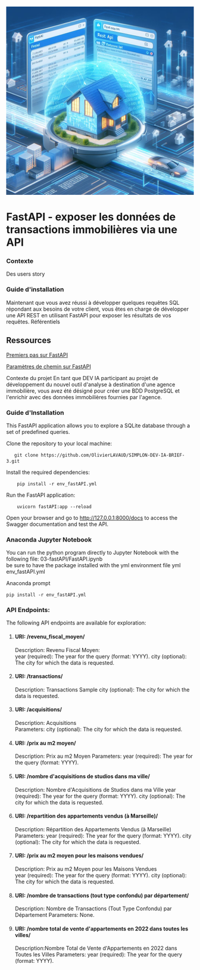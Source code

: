 ﻿
![FastAPI](brief-3.jpg "FastAPI")

# FastAPI - exposer les données de transactions immobilières via une API

### Contexte
Des users story

### Guide d'installation
Maintenant que vous avez réussi à développer quelques requêtes SQL répondant aux besoins de votre client, vous êtes en charge de développer une API REST en utilisant FastAPI pour exposer les résultats de vos requêtes.
Référentiels



## Ressources 



<a href="https://fastapi.tiangolo.com/fr/tutorial/first-steps/" rel="nofollow">Premiers pas sur FastAPI</a>

<a href="https://fastapi.tiangolo.com/fr/tutorial/path-params/" rel="nofollow">Paramètres de chemin sur FastAPI</a>


Contexte du projet
En tant que DEV IA participant au projet de développement du nouvel outil d'analyse à destination d'une agence immobilière, vous avez été désigné pour créer une BDD PostgreSQL et l'enrichir avec des données immobilières fournies par l'agence.

### Guide d'Installation


This FastAPI application allows you to explore a SQLite database through a set of predefined queries.

   Clone the repository to your local machine:
 ```
	git clone https://github.com/OlivierLAVAUD/SIMPLON-DEV-IA-BRIEF-3.git
```

Install the required dependencies:
```
	pip install -r env_fastAPI.yml
```
Run the FastAPI application:
```
    uvicorn fastAPI:app --reload
```
   Open your browser and go to http://127.0.0.1:8000/docs to access the Swagger documentation and test the API.


<h3>Anaconda Jupyter Notebook</h3>

You can run the python program directly to Jupyter Notebook with the following file:
03-fastAPI/FastAPI.ipynb		
be sure to have the package installed with the  yml environment file yml env_fastAPI.yml

Anaconda prompt
```
pip install -r env_fastAPI.yml
```

### API Endpoints: 

The following API endpoints are available for exploration:
####
1.  #### URI: /revenu_fiscal_moyen/
	Description: Revenu Fiscal Moyen:        
     year (required): The year for the query (format: YYYY).
      city (optional): The city for which the data is requested.

2.  #### URI: /transactions/
    Description: Transactions Sample
    city (optional): The city for which the data is requested.

3. #### URI: /acquisitions/ 
	Description: Acquisitions    
    Parameters:
        city (optional): The city for which the data is requested.
        
4. #### URI: /prix au m2 moyen/
    Description: Prix au m2 Moyen
    Parameters:
        year (required): The year for the query (format: YYYY).
        
5. #### URI: /nombre d'acquisitions de studios dans ma ville/
    Description: Nombre d'Acquisitions de Studios dans ma Ville
        year (required): The year for the query (format: YYYY).
        city (optional): The city for which the data is requested.

6.  #### URI: /repartition des appartements vendus (à Marseille)/
    Description: Répartition des Appartements Vendus (à Marseille)
    Parameters:
        year (required): The year for the query (format: YYYY).
        city (optional): The city for which the data is requested.

7. #### URI: /prix au m2 moyen pour les maisons vendues/
     Description: Prix au m2 Moyen pour les Maisons Vendues     
        year (required): The year for the query (format: YYYY).
        city (optional): The city for which the data is requested.

8. #### URI: /nombre de transactions (tout type confondu) par département/
    Description: Nombre de Transactions (Tout Type Confondu) par Département
    Parameters: None.

9. #### URI: /nombre total de vente d'appartements en 2022 dans toutes les villes/
    Description:Nombre Total de Vente d'Appartements en 2022 dans Toutes les Villes
    Parameters:
        year (required): The year for the query (format: YYYY).


